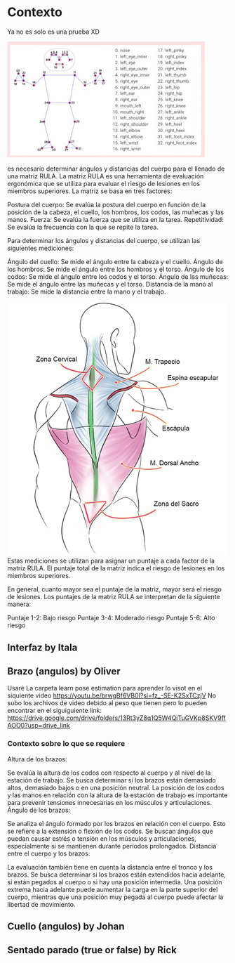 # Contexto
Ya no es solo es una prueba XD

![img_1.png](img_1.png)

es necesario determinar ángulos y distancias del cuerpo para el llenado de una matriz RULA. 
La matriz RULA es una herramienta de evaluación ergonómica que se utiliza para evaluar el 
riesgo de lesiones en los miembros superiores. La matriz se basa en tres factores:

Postura del cuerpo: Se evalúa la postura del cuerpo en función de la posición de la cabeza, 
el cuello, los hombros, los codos, las muñecas y las manos.
Fuerza: Se evalúa la fuerza que se utiliza en la tarea.
Repetitividad: Se evalúa la frecuencia con la que se repite la tarea.

Para determinar los ángulos y distancias del cuerpo, se utilizan las siguientes mediciones:

Ángulo del cuello: Se mide el ángulo entre la cabeza y el cuello.
Ángulo de los hombros: Se mide el ángulo entre los hombros y el torso.
Ángulo de los codos: Se mide el ángulo entre los codos y el torso.
Ángulo de las muñecas: Se mide el ángulo entre las muñecas y el torso.
Distancia de la mano al trabajo: Se mide la distancia entre la mano y el trabajo.

![img.png](img.png)
Estas mediciones se utilizan para asignar un puntaje a cada factor de la matriz RULA. El 
puntaje total de la matriz indica el riesgo de lesiones en los miembros superiores.

En general, cuanto mayor sea el puntaje de la matriz, mayor será el riesgo de lesiones. Los
puntajes de la matriz RULA se interpretan de la siguiente manera:

Puntaje 1-2: Bajo riesgo
Puntaje 3-4: Moderado riesgo
Puntaje 5-6: Alto riesgo

## Interfaz by Itala


## Brazo (angulos) by Oliver
Usaré La carpeta learn pose estimation para aprender lo visot en el siquiente video 
https://youtu.be/brwgBf6VB0I?si=fz_-SE-K2SxTCzjV
No subo los archivos de video debido al peso que tienen pero lo pueden encontrar en el siguiguiente link:
https://drive.google.com/drive/folders/13Rt3yZ8q1Q5W4QiTuGVKp8SKV9ffAOO0?usp=drive_link
### Contexto sobre lo que se requiere

Altura de los brazos:

Se evalúa la altura de los codos con respecto al cuerpo y al nivel de la estación de trabajo. Se busca determinar si los brazos están demasiado altos, demasiado bajos o en una posición neutral.
La posición de los codos y las manos en relación con la altura de la estación de trabajo es importante para prevenir tensiones innecesarias en los músculos y articulaciones.
Ángulo de los brazos:

Se analiza el ángulo formado por los brazos en relación con el cuerpo. Esto se refiere a la extensión o flexión de los codos.
Se buscan ángulos que puedan causar estrés o tensión en los músculos y articulaciones, especialmente si se mantienen durante períodos prolongados.
Distancia entre el cuerpo y los brazos:

La evaluación también tiene en cuenta la distancia entre el tronco y los brazos. Se busca determinar si los brazos están extendidos hacia adelante, si están pegados al cuerpo o si hay una posición intermedia.
Una posición extrema hacia adelante puede aumentar la carga en la parte superior del cuerpo, mientras que una posición muy pegada al cuerpo puede afectar la libertad de movimiento.


## Cuello (angulos) by Johan

## Sentado parado (true or false) by Rick
